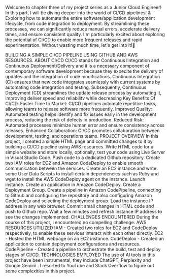 Welcome to chapter three of my project series as a Junior Cloud Engineer! In this part, I will be diving deeper into the world of CI/CD pipelines! & Exploring how to automate the entire software/application development lifecycle, from code integration to deployment. By streamlining these processes, we can significantly reduce manual errors, accelerate delivery times, and ensure consistent quality.
I'm particularly excited about exploring the potential of CI/CD to enable more frequent releases and rapid experimentation. Without wasting much time, let's get into it!🚀

BUILDING A SIMPLE CI/CD PIPELINE USING GITHUB AND AWS RESOURCES.
ABOUT CI/CD 
CI/CD stands for Continuous lIntegration and Continuous Deployment/Delivery and it is a necessary component of contemporary software development because they expedite the delivery of updates and the integration of code modifications. Continuous Integration (CI) ensures that new code integrates seamlessly with current systems by automating code integration and testing. Subsequently, Continuous Deployment (CD) streamlines the update release process by automating it, improving deliver speed and reliabilitv while decreasing
Key Benefits Of CI/CD.
Faster Time to Market: CI/CD pipelines automate repetitive tasks, allowing teams to release software more frequently.
Improved Quality: Automated testing helps identify and fix issues early in the development process, reducing the risk of defects in production.
Reduced Risk: Automated processes minimize human error and ensure consistency across releases.
Enhanced Collaboration: CI/CD promotes collaboration between development, testing, and operations teams.
PROJECT OVERVIEW
In this project, I created a simple HTML page and committed changes to it by building a CI/CD pipeline using AWS resources.
Write HTML code for a simple website and store locally, optionally, test your code using Live Server in Visual Studio Code.
Push code to a dedicated Github repository.
Create two IAM roles for EC2 and Amazon CodeDeploy to enable smooth communication between the services.
Create an EC2 instance and write some User Data Scripts to install certain dependencies such as Ruby and wget to install the AWS CodeDeploy agent on the instance.
Launch instance.
Create an application in Amazon CodeDeploy.
Create a Deployment Group.
Create a pipeline in Amazon CodePipeline, connecting to Github and configuring the repository and also configuring Amazon CodeDeploy and selecting the deployment group.
Load the instance IP address in any web browser.
Commit small changes in HTML code and push to Github repo.
Wait a few minutes and refresh instance IP address to see the changes implemented.
CHALLENGES ENCOUNTERED
During the course of this project, I encountered no compelling challenge.
AWS RESOURCES UTILIZED
IAM - Created two roles for EC2 and CodeDeploy respectively, to enable these services interact with each other directly.
EC2 - Hosted the HTML webpage on an EC2 instance.
CodeDeplox - Created an application to contain deployment configurations and resources.
CodePipeline - Created a pipeline to orchestrate the build, test and deploy stages of CI/CD.
TECHNOLOGIES EMPLOYED
The use of Al tools in this project have been instrumental, they include ChatGPT, Perplexity and Google Gemini  . I resorted to YouTube and Stack Overflow to figure out some complexities in this project.
